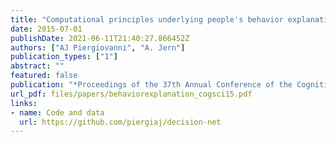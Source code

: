 ```yaml
---
title: "Computational principles underlying people's behavior explanations"
date: 2015-07-01
publishDate: 2021-06-11T21:40:27.866452Z
authors: ["AJ Piergiovanni", "A. Jern"]
publication_types: ["1"]
abstract: ""
featured: false
publication: "*Proceedings of the 37th Annual Conference of the Cognitive Science Society*"
url_pdf: files/papers/behaviorexplanation_cogsci15.pdf
links:
- name: Code and data
  url: https://github.com/piergiaj/decision-net
---
```


